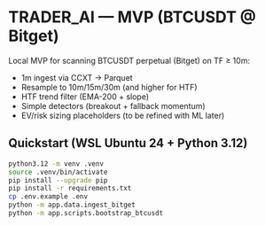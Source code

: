 # TRADER_AI — MVP (BTCUSDT @ Bitget)

Local MVP for scanning BTCUSDT perpetual (Bitget) on TF ≥ 10m:
- 1m ingest via CCXT → Parquet
- Resample to 10m/15m/30m (and higher for HTF)
- HTF trend filter (EMA-200 + slope)
- Simple detectors (breakout + fallback momentum)
- EV/risk sizing placeholders (to be refined with ML later)

## Quickstart (WSL Ubuntu 24 + Python 3.12)

```bash
python3.12 -m venv .venv
source .venv/bin/activate
pip install --upgrade pip
pip install -r requirements.txt
cp .env.example .env
python -m app.data.ingest_bitget
python -m app.scripts.bootstrap_btcusdt
